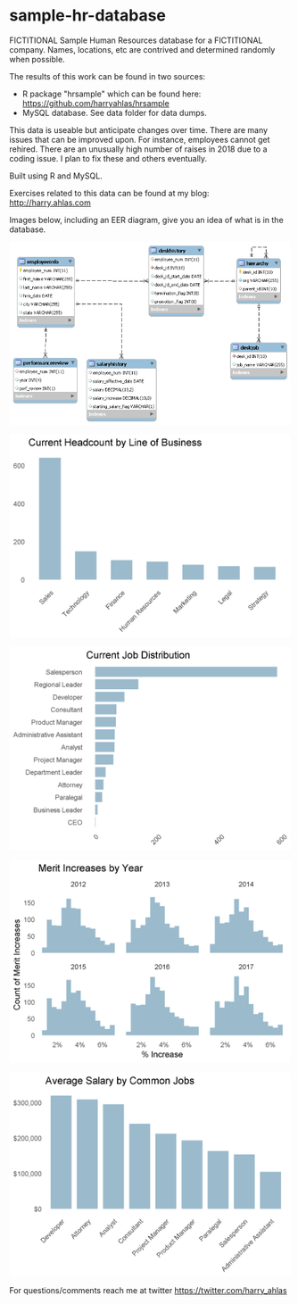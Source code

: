 # sample-hr-database

FICTITIONAL Sample Human Resources database for a FICTITIONAL company.  Names, locations, etc are contrived and determined randomly when possible.

The results of this work can be found in two sources:
- R package "hrsample" which can be found here: https://github.com/harryahlas/hrsample
- MySQL database.  See data folder for data dumps.

This data is useable but anticipate changes over time.  There are many issues that can be improved upon.  For instance, employees cannot get rehired. There are an unusually high number of raises in 2018 due to a coding issue. I plan to fix  these and others eventually.

Built using R and MySQL.

Exercises related to this data can be found at my blog:
http://harry.ahlas.com

Images below, including an EER diagram, give you an idea of what is in the database.

![EER diagram](images/HRSAMPLE_EER.png)


![Headcount information](images/employee_distribution.png)


![Job information](images/job_distribution.png)


![Annual information about raises](images/merit_increases.png)


![Salary information](images/salary_distribution.png)

For questions/comments reach me at twitter https://twitter.com/harry_ahlas

